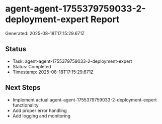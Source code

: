 # agent-agent-1755379759033-2-deployment-expert Report

Generated: 2025-08-18T17:15:29.671Z

## Status
- Task: agent-agent-1755379759033-2-deployment-expert
- Status: Completed
- Timestamp: 2025-08-18T17:15:29.671Z

## Next Steps
- Implement actual agent-agent-1755379759033-2-deployment-expert functionality
- Add proper error handling
- Add logging and monitoring
